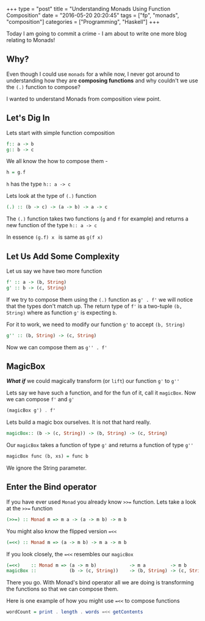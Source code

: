+++
type = "post"
title = "Understanding Monads Using Function Composition"
date =  "2016-05-20 20:20:45"
tags =  ["fp", "monads", "composition"]
categories = ["Programming", "Haskell"]
+++

Today I am going to commit a crime - I am about to write one more blog relating to Monads!

## Why?

Even though I could use `monads` for a while now, I never got around to understanding how they are __composing functions__ and why couldn't we use the `(.)` function to compose?

I wanted to understand Monads from composition view point.

## Let's Dig In
Lets start with simple function composition 

```Haskell
f:: a -> b
g:: b -> c
```

We all know the how to compose them - 

```Haskell
h = g.f
```

`h` has the type `h:: a -> c`

Lets look at the type of `(.)` function

```Haskell
(.) :: (b -> c) -> (a -> b) -> a -> c
```
    
The `(.)` function takes  two functions (`g` and `f` for example) and returns a new function of the type `h:: a -> c`

In essence `(g.f) x ` is same as `g(f x)`

## Let Us Add Some Complexity

Let us say we have two more function 

```Haskell
f' :: a -> (b, String)
g' :: b -> (c, String)
```
    
If we try to compose them using the `(.)` function as `g' . f'` we will notice that the types don't match up. The return type of `f'` is a two-tuple `(b, String)` where as function `g'` is expecting `b`.

For it to work, we need to modify our function `g'` to accept `(b, String)`

```Haskell
g'' :: (b, String) -> (c, String)
```

Now we can compose them as `g'' . f'`

## MagicBox

__*What if*__ we could magically transform (or `lift`) our function `g'` to `g''` 

Lets say we have such a function, and for the fun of it, call it `magicBox`. Now we can compose `f'` and `g'` 

```Haskell
(magicBox g') . f'
```


Lets build a magic box ourselves. It is not that hard really.

```Haskell
magicBox:: (b -> (c, String)) -> (b, String) -> (c, String)
```
    
Our `magicBox` takes a function of type `g'` and returns a function of type `g''` 

```Haskell
magicBox func (b, xs) = func b
```
    
We ignore the String parameter. 

## Enter the Bind operator

If you have ever used  `Monad` you already know `>>=` function.
Lets take a look at the `>>=` function

```Haskell
(>>=) :: Monad m => m a -> (a -> m b) -> m b
```

You might also know the flipped version `=<<`

```Haskell
(=<<) :: Monad m => (a -> m b) -> m a -> m b
```
    

If you look closely, the `=<<` resembles our `magicBox`

```Haskell
(=<<)    :: Monad m => (a -> m b)            -> m a         -> m b
magicBox ::            (b -> (c, String))    -> (b, String) -> (c, String)
```

There you go. With Monad's bind operator all we are doing is transforming the functions so that we can compose them.

Here is one example of how you might use `=<<` to compose functions

```Haskell
wordCount = print . length . words =<< getContents
```
